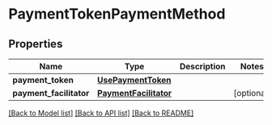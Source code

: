 # PaymentTokenPaymentMethod

## Properties
Name | Type | Description | Notes
------------ | ------------- | ------------- | -------------
**payment_token** | [**UsePaymentToken**](UsePaymentToken.md) |  | 
**payment_facilitator** | [**PaymentFacilitator**](PaymentFacilitator.md) |  | [optional] 

[[Back to Model list]](../README.md#documentation-for-models) [[Back to API list]](../README.md#documentation-for-api-endpoints) [[Back to README]](../README.md)


